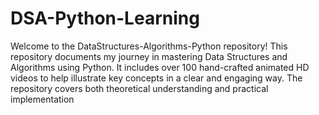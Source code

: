# DSA-Python-Learning
Welcome to the DataStructures-Algorithms-Python repository! This repository documents my journey in mastering Data Structures and Algorithms using Python. It includes over 100 hand-crafted animated HD videos to help illustrate key concepts in a clear and engaging way. The repository covers both theoretical understanding and practical implementation
